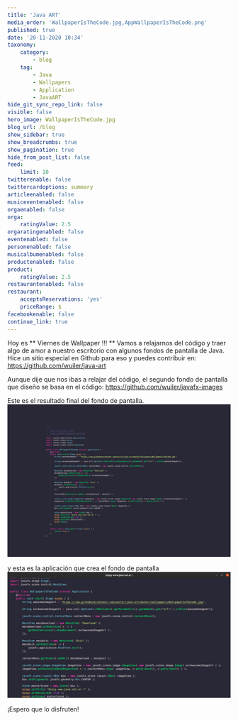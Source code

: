 ```yaml
---
title: 'Java ART'
media_order: 'WallpaperIsTheCode.jpg,AppWallpaperIsTheCode.png'
published: true
date: '20-11-2020 10:34'
taxonomy:
    category:
        - blog
    tag:
        - Java
        - Wallpapers
        - Application
        - JavaART
hide_git_sync_repo_link: false
visible: false
hero_image: WallpaperIsTheCode.jpg
blog_url: /blog
show_sidebar: true
show_breadcrumbs: true
show_pagination: true
hide_from_post_list: false
feed:
    limit: 10
twitterenable: false
twittercardoptions: summary
articleenabled: false
musiceventenabled: false
orgaenabled: false
orga:
    ratingValue: 2.5
orgaratingenabled: false
eventenabled: false
personenabled: false
musicalbumenabled: false
productenabled: false
product:
    ratingValue: 2.5
restaurantenabled: false
restaurant:
    acceptsReservations: 'yes'
    priceRange: $
facebookenable: false
continue_link: true
---
```


Hoy es ** Viernes de Wallpaper !!! **
Vamos a relajarnos del código y traer algo de amor a nuestro escritorio con algunos fondos de pantalla de Java.
Hice un sitio especial en Github para eso y puedes contribuir en: https://github.com/wuiler/java-art

Aunque dije que nos ibas a relajar del código, el segundo fondo de pantalla que diseño se basa en el código: https://github.com/wuiler/javafx-images

Este es el resultado final del fondo de pantalla.
![](WallpaperIsTheCode.jpg)

y esta es la aplicación que crea el fondo de pantalla
![](AppWallpaperIsTheCode.png)

¡Espero que lo disfruten!